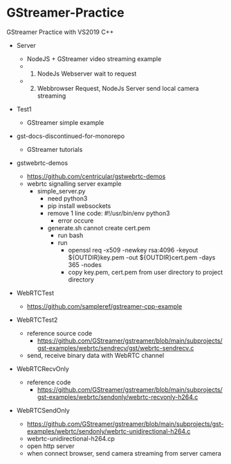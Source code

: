 # GStreamer-Practice
GStreamer Practice with VS2019 C++

- Server
	- NodeJS + GStreamer video streaming example
	- 1. NodeJs Webserver wait to request
	- 2. Webbrowser Request, NodeJs Server send local camera streaming
- Test1
	- GStreamer simple example
- gst-docs-discontinued-for-monorepo
	- GStreamer tutorials
- gstwebrtc-demos
	- https://github.com/centricular/gstwebrtc-demos
	- webrtc signalling server example
		- simple_server.py
			- need python3
			- pip install websockets
			- remove 1 line code: #!/usr/bin/env python3
				- error occure
			- generate.sh cannot create cert.pem
				- run bash
				- run 
					- openssl req -x509 -newkey rsa:4096 -keyout ${OUTDIR}key.pem -out ${OUTDIR}cert.pem -days 365 -nodes
					- copy key.pem, cert.pem from user directory to project directory

- WebRTCTest
	- https://github.com/sampleref/gstreamer-cpp-example

- WebRTCTest2
	- reference source code
		- https://github.com/GStreamer/gstreamer/blob/main/subprojects/gst-examples/webrtc/sendrecv/gst/webrtc-sendrecv.c
	- send, receive binary data with WebRTC channel

- WebRTCRecvOnly
	- reference code
		- https://github.com/GStreamer/gstreamer/blob/main/subprojects/gst-examples/webrtc/sendonly/webrtc-recvonly-h264.c


- WebRTCSendOnly
	- https://github.com/GStreamer/gstreamer/blob/main/subprojects/gst-examples/webrtc/sendonly/webrtc-unidirectional-h264.c
	- webrtc-unidirectional-h264.cp
	- open http server
	- when connect browser, send camera streaming from server camera

